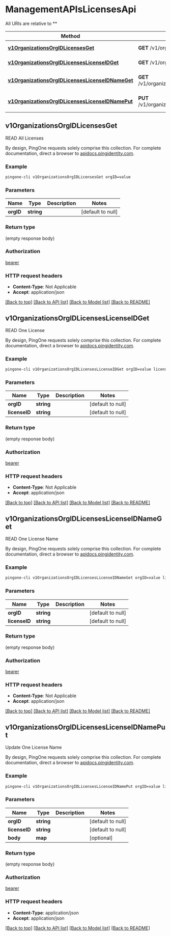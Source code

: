 # ManagementAPIsLicensesApi

All URIs are relative to **

Method | HTTP request | Description
------------- | ------------- | -------------
[**v1OrganizationsOrgIDLicensesGet**](ManagementAPIsLicensesApi.md#v1OrganizationsOrgIDLicensesGet) | **GET** /v1/organizations/{orgID}/licenses | READ All Licenses
[**v1OrganizationsOrgIDLicensesLicenseIDGet**](ManagementAPIsLicensesApi.md#v1OrganizationsOrgIDLicensesLicenseIDGet) | **GET** /v1/organizations/{orgID}/licenses/{licenseID} | READ One License
[**v1OrganizationsOrgIDLicensesLicenseIDNameGet**](ManagementAPIsLicensesApi.md#v1OrganizationsOrgIDLicensesLicenseIDNameGet) | **GET** /v1/organizations/{orgID}/licenses/{licenseID}/name | READ One License Name
[**v1OrganizationsOrgIDLicensesLicenseIDNamePut**](ManagementAPIsLicensesApi.md#v1OrganizationsOrgIDLicensesLicenseIDNamePut) | **PUT** /v1/organizations/{orgID}/licenses/{licenseID}/name | Update One License Name



## v1OrganizationsOrgIDLicensesGet

READ All Licenses

By design, PingOne requests solely comprise this collection. For complete documentation, direct a browser to <a href='https://apidocs.pingidentity.com/pingone/platform/v1/api/'>apidocs.pingidentity.com</a>.

### Example

```bash
pingone-cli v1OrganizationsOrgIDLicensesGet orgID=value
```

### Parameters


Name | Type | Description  | Notes
------------- | ------------- | ------------- | -------------
 **orgID** | **string** |  | [default to null]

### Return type

(empty response body)

### Authorization

[bearer](../README.md#bearer)

### HTTP request headers

- **Content-Type**: Not Applicable
- **Accept**: application/json

[[Back to top]](#) [[Back to API list]](../README.md#documentation-for-api-endpoints) [[Back to Model list]](../README.md#documentation-for-models) [[Back to README]](../README.md)


## v1OrganizationsOrgIDLicensesLicenseIDGet

READ One License

By design, PingOne requests solely comprise this collection. For complete documentation, direct a browser to <a href='https://apidocs.pingidentity.com/pingone/platform/v1/api/'>apidocs.pingidentity.com</a>.

### Example

```bash
pingone-cli v1OrganizationsOrgIDLicensesLicenseIDGet orgID=value licenseID=value
```

### Parameters


Name | Type | Description  | Notes
------------- | ------------- | ------------- | -------------
 **orgID** | **string** |  | [default to null]
 **licenseID** | **string** |  | [default to null]

### Return type

(empty response body)

### Authorization

[bearer](../README.md#bearer)

### HTTP request headers

- **Content-Type**: Not Applicable
- **Accept**: application/json

[[Back to top]](#) [[Back to API list]](../README.md#documentation-for-api-endpoints) [[Back to Model list]](../README.md#documentation-for-models) [[Back to README]](../README.md)


## v1OrganizationsOrgIDLicensesLicenseIDNameGet

READ One License Name

By design, PingOne requests solely comprise this collection. For complete documentation, direct a browser to <a href='https://apidocs.pingidentity.com/pingone/platform/v1/api/'>apidocs.pingidentity.com</a>.

### Example

```bash
pingone-cli v1OrganizationsOrgIDLicensesLicenseIDNameGet orgID=value licenseID=value
```

### Parameters


Name | Type | Description  | Notes
------------- | ------------- | ------------- | -------------
 **orgID** | **string** |  | [default to null]
 **licenseID** | **string** |  | [default to null]

### Return type

(empty response body)

### Authorization

[bearer](../README.md#bearer)

### HTTP request headers

- **Content-Type**: Not Applicable
- **Accept**: application/json

[[Back to top]](#) [[Back to API list]](../README.md#documentation-for-api-endpoints) [[Back to Model list]](../README.md#documentation-for-models) [[Back to README]](../README.md)


## v1OrganizationsOrgIDLicensesLicenseIDNamePut

Update One License Name

By design, PingOne requests solely comprise this collection. For complete documentation, direct a browser to <a href='https://apidocs.pingidentity.com/pingone/platform/v1/api/'>apidocs.pingidentity.com</a>.

### Example

```bash
pingone-cli v1OrganizationsOrgIDLicensesLicenseIDNamePut orgID=value licenseID=value
```

### Parameters


Name | Type | Description  | Notes
------------- | ------------- | ------------- | -------------
 **orgID** | **string** |  | [default to null]
 **licenseID** | **string** |  | [default to null]
 **body** | **map** |  | [optional]

### Return type

(empty response body)

### Authorization

[bearer](../README.md#bearer)

### HTTP request headers

- **Content-Type**: application/json
- **Accept**: application/json

[[Back to top]](#) [[Back to API list]](../README.md#documentation-for-api-endpoints) [[Back to Model list]](../README.md#documentation-for-models) [[Back to README]](../README.md)

